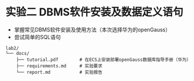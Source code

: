 # 实验二  DBMS软件安装及数据定义语句

- 掌握常见DBMS软件安装及使用方法（本次选择华为的openGauss）
- 尝试简单的SQL语句

```shell
lab2/
└── docs/
    ├── tutorial.pdf        # 在ECS上安装部署openGauss数据库指导手册（华为）
    ├── requirements.md     # 实验要求
    └── report.md           # 实验报告
```
